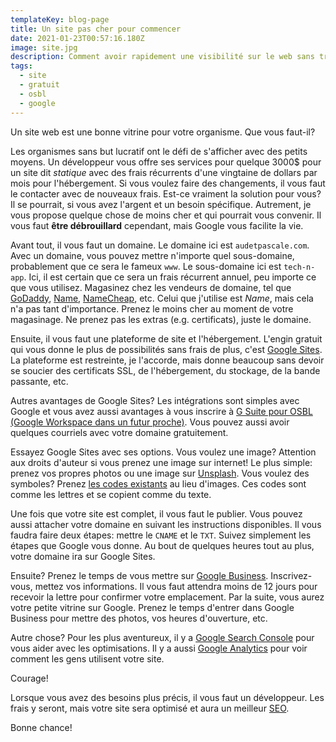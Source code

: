 ```yaml
---
templateKey: blog-page
title: Un site pas cher pour commencer
date: 2021-01-23T00:57:16.180Z
image: site.jpg
description: Comment avoir rapidement une visibilité sur le web sans trop payer
tags:
  - site
  - gratuit
  - osbl
  - google
---
```


Un site web est une bonne vitrine pour votre organisme.
Que vous faut-il?

Les organismes sans but lucratif ont le défi de s'afficher avec des petits moyens.
Un développeur vous offre ses services pour quelque 3000$ pour un site dit _statique_ avec des frais récurrents d'une vingtaine de dollars par mois pour l'hébergement.
Si vous voulez faire des changements, il vous faut le contacter avec de nouveaux frais.
Est-ce vraiment la solution pour vous?
Il se pourrait, si vous avez l'argent et un besoin spécifique.
Autrement, je vous propose quelque chose de moins cher et qui pourrait vous convenir.
Il vous faut **être débrouillard** cependant, mais Google vous facilite la vie.

Avant tout, il vous faut un domaine.
Le domaine ici est `audetpascale.com`.
Avec un domaine, vous pouvez mettre n'importe quel sous-domaine, probablement que ce sera le fameux `www`.
Le sous-domaine ici est `tech-n-app`.
Ici, il est certain que ce sera un frais récurrent annuel, peu importe ce que vous utilisez.
Magasinez chez les vendeurs de domaine, tel que [GoDaddy](https://ca.godaddy.com/), [Name](https://www.name.com/), [NameCheap](https://www.namecheap.com/), etc.
Celui que j'utilise est _Name_, mais cela n'a pas tant d'importance.
Prenez le moins cher au moment de votre magasinage.
Ne prenez pas les extras (e.g. certificats), juste le domaine.

Ensuite, il vous faut une plateforme de site et l'hébergement.
L'engin gratuit qui vous donne le plus de possibilités sans frais de plus, c'est [Google Sites](https://sites.google.com/).
La plateforme est restreinte, je l'accorde, mais donne beaucoup sans devoir se soucier des certificats SSL, de l'hébergement, du stockage, de la bande passante, etc.

Autres avantages de Google Sites?
Les intégrations sont simples avec Google et vous avez aussi avantages à vous inscrire à [G Suite pour OSBL (Google Workspace dans un futur proche)](https://support.google.com/nonprofits/answer/3367223?hl=fr-CA).
Vous pouvez aussi avoir quelques courriels avec votre domaine gratuitement.

Essayez Google Sites avec ses options.
Vous voulez une image?
Attention aux droits d'auteur si vous prenez une image sur internet!
Le plus simple: prenez vos propres photos ou une image sur [Unsplash](https://unsplash.com/).
Vous voulez des symboles?
Prenez [les codes existants](https://graphemica.com/) au lieu d'images.
Ces codes sont comme les lettres et se copient comme du texte.

Une fois que votre site est complet, il vous faut le publier.
Vous pouvez aussi attacher votre domaine en suivant les instructions disponibles.
Il vous faudra faire deux étapes: mettre le `CNAME` et le `TXT`.
Suivez simplement les étapes que Google vous donne.
Au bout de quelques heures tout au plus, votre domaine ira sur Google Sites.

Ensuite?
Prenez le temps de vous mettre sur [Google Business](https://www.google.com/intl/fr_ca/business/).
Inscrivez-vous, mettez vos informations.
Il vous faut attendra moins de 12 jours pour recevoir la lettre pour confirmer votre emplacement.
Par la suite, vous aurez votre petite vitrine sur Google.
Prenez le temps d'entrer dans Google Business pour mettre des photos, vos heures d'ouverture, etc.

Autre chose?
Pour les plus aventureux, il y a [Google Search Console](https://search.google.com/) pour vous aider avec les optimisations.
Il y a aussi [Google Analytics](https://analytics.google.com/) pour voir comment les gens utilisent votre site.

Courage!

Lorsque vous avez des besoins plus précis, il vous faut un développeur.
Les frais y seront, mais votre site sera optimisé et aura un meilleur [SEO](https://developers.google.com/search/docs/beginner/seo-starter-guide).

Bonne chance!
